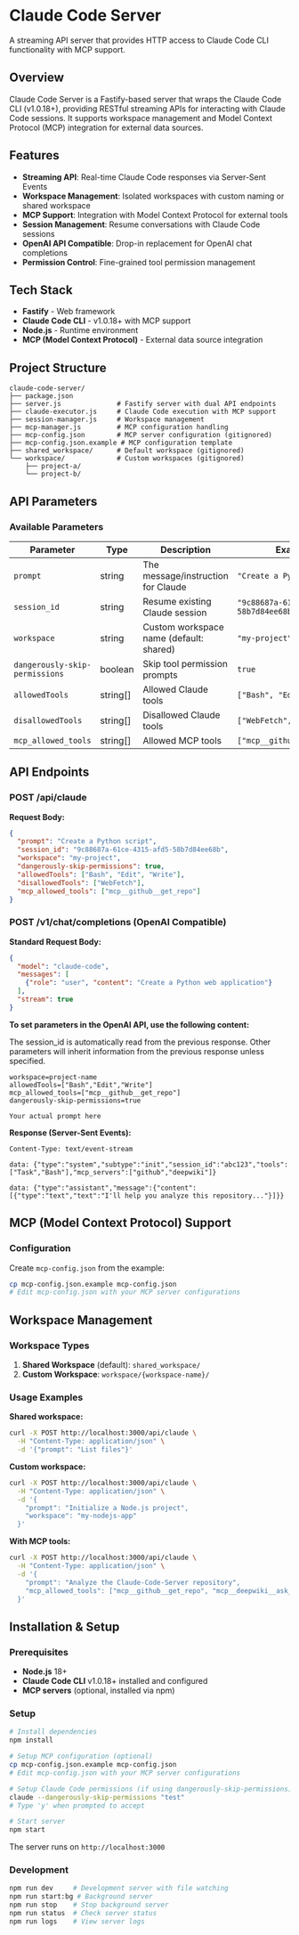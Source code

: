 # Claude Code Server

A streaming API server that provides HTTP access to Claude Code CLI functionality with MCP support.

## Overview

Claude Code Server is a Fastify-based server that wraps the Claude Code CLI (v1.0.18+), providing RESTful streaming APIs for interacting with Claude Code sessions. It supports workspace management and Model Context Protocol (MCP) integration for external data sources.

## Features

- **Streaming API**: Real-time Claude Code responses via Server-Sent Events
- **Workspace Management**: Isolated workspaces with custom naming or shared workspace
- **MCP Support**: Integration with Model Context Protocol for external tools
- **Session Management**: Resume conversations with Claude Code sessions
- **OpenAI API Compatible**: Drop-in replacement for OpenAI chat completions
- **Permission Control**: Fine-grained tool permission management

## Tech Stack

- **Fastify** - Web framework
- **Claude Code CLI** - v1.0.18+ with MCP support
- **Node.js** - Runtime environment
- **MCP (Model Context Protocol)** - External data source integration

## Project Structure

```
claude-code-server/
├── package.json
├── server.js              # Fastify server with dual API endpoints
├── claude-executor.js     # Claude Code execution with MCP support
├── session-manager.js     # Workspace management
├── mcp-manager.js         # MCP configuration handling
├── mcp-config.json        # MCP server configuration (gitignored)
├── mcp-config.json.example # MCP configuration template
├── shared_workspace/      # Default workspace (gitignored)
└── workspace/             # Custom workspaces (gitignored)
    ├── project-a/
    └── project-b/
```

## API Parameters

### Available Parameters

| Parameter | Type | Description | Example |
|-----------|------|-------------|---------|
| `prompt` | string | The message/instruction for Claude | `"Create a Python script"` |
| `session_id` | string | Resume existing Claude session | `"9c88687a-61ce-4315-afd5-58b7d84ee68b"` |
| `workspace` | string | Custom workspace name (default: shared) | `"my-project"` |
| `dangerously-skip-permissions` | boolean | Skip tool permission prompts | `true` |
| `allowedTools` | string[] | Allowed Claude tools | `["Bash", "Edit", "Write"]` |
| `disallowedTools` | string[] | Disallowed Claude tools | `["WebFetch", "WebSearch"]` |
| `mcp_allowed_tools` | string[] | Allowed MCP tools | `["mcp__github__get_repo"]` |

## API Endpoints

### POST /api/claude

**Request Body:**
```json
{
  "prompt": "Create a Python script",
  "session_id": "9c88687a-61ce-4315-afd5-58b7d84ee68b",
  "workspace": "my-project",
  "dangerously-skip-permissions": true,
  "allowedTools": ["Bash", "Edit", "Write"],
  "disallowedTools": ["WebFetch"],
  "mcp_allowed_tools": ["mcp__github__get_repo"]
}
```

### POST /v1/chat/completions (OpenAI Compatible)

**Standard Request Body:**
```json
{
  "model": "claude-code",
  "messages": [
    {"role": "user", "content": "Create a Python web application"}
  ],
  "stream": true
}
```

**To set parameters in the OpenAI API, use the following content:**

The session_id is automatically read from the previous response.
Other parameters will inherit information from the previous response unless specified.

```
workspace=project-name
allowedTools=["Bash","Edit","Write"]
mcp_allowed_tools=["mcp__github__get_repo"]
dangerously-skip-permissions=true

Your actual prompt here
```

**Response (Server-Sent Events):**
```
Content-Type: text/event-stream

data: {"type":"system","subtype":"init","session_id":"abc123","tools":["Task","Bash"],"mcp_servers":["github","deepwiki"]}

data: {"type":"assistant","message":{"content":[{"type":"text","text":"I'll help you analyze this repository..."}]}}
```

## MCP (Model Context Protocol) Support

### Configuration

Create `mcp-config.json` from the example:
```bash
cp mcp-config.json.example mcp-config.json
# Edit mcp-config.json with your MCP server configurations
```

## Workspace Management

### Workspace Types

1. **Shared Workspace** (default): `shared_workspace/`
2. **Custom Workspace**: `workspace/{workspace-name}/`

### Usage Examples

**Shared workspace:**
```bash
curl -X POST http://localhost:3000/api/claude \
  -H "Content-Type: application/json" \
  -d '{"prompt": "List files"}'
```

**Custom workspace:**
```bash
curl -X POST http://localhost:3000/api/claude \
  -H "Content-Type: application/json" \
  -d '{
    "prompt": "Initialize a Node.js project",
    "workspace": "my-nodejs-app"
  }'
```

**With MCP tools:**
```bash
curl -X POST http://localhost:3000/api/claude \
  -H "Content-Type: application/json" \
  -d '{
    "prompt": "Analyze the Claude-Code-Server repository",
    "mcp_allowed_tools": ["mcp__github__get_repo", "mcp__deepwiki__ask_question"]
  }'
```

## Installation & Setup

### Prerequisites

- **Node.js** 18+
- **Claude Code CLI** v1.0.18+ installed and configured
- **MCP servers** (optional, installed via npm)

### Setup

```bash
# Install dependencies
npm install

# Setup MCP configuration (optional)
cp mcp-config.json.example mcp-config.json
# Edit mcp-config.json with your MCP server configurations

# Setup Claude Code permissions (if using dangerously-skip-permissions)
claude --dangerously-skip-permissions "test"
# Type 'y' when prompted to accept

# Start server
npm start
```

The server runs on `http://localhost:3000`

### Development

```bash
npm run dev     # Development server with file watching
npm run start:bg # Background server
npm run stop    # Stop background server
npm run status  # Check server status
npm run logs    # View server logs
```
